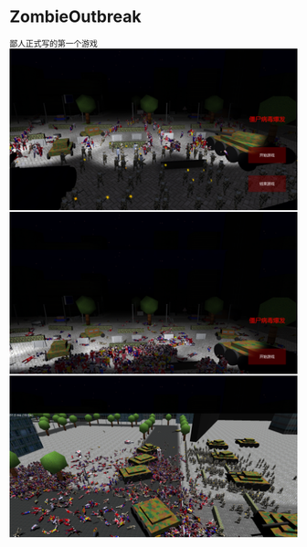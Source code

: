 # ZombieOutbreak

鄙人正式写的第一个游戏
![avatar](/picture/1.png)
![avatar](/picture/2.png)
![avatar](/picture/3.png)
